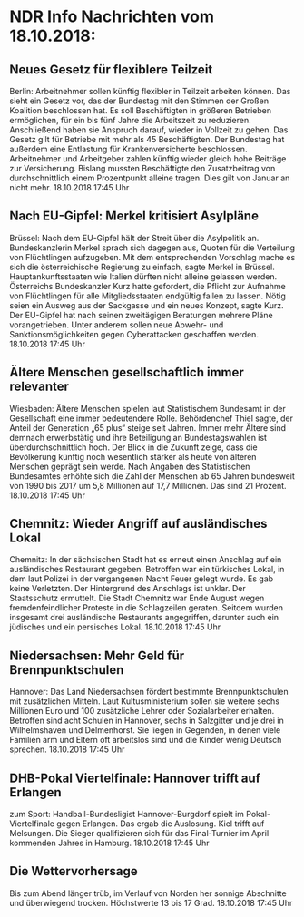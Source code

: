 # NDR Info Nachrichten vom 18.10.2018:


## Neues Gesetz für flexiblere Teilzeit
Berlin: Arbeitnehmer sollen künftig flexibler in Teilzeit arbeiten können. Das sieht ein Gesetz vor, das der Bundestag mit den Stimmen der Großen Koalition beschlossen hat. Es soll Beschäftigten in größeren Betrieben ermöglichen, für ein bis fünf Jahre die Arbeitszeit zu reduzieren. Anschließend haben sie Anspruch darauf, wieder in Vollzeit zu gehen. Das Gesetz gilt für Betriebe mit mehr als 45 Beschäftigten. Der Bundestag hat außerdem eine Entlastung für Krankenversicherte beschlossen. Arbeitnehmer und Arbeitgeber zahlen künftig wieder gleich hohe Beiträge zur Versicherung. Bislang mussten Beschäftigte den Zusatzbeitrag von durchschnittlich einem Prozentpunkt alleine tragen. Dies gilt von Januar an nicht mehr. 18.10.2018 17:45 Uhr 

## Nach EU-Gipfel: Merkel kritisiert Asylpläne
Brüssel: Nach dem EU-Gipfel hält der Streit über die Asylpolitik an. Bundeskanzlerin Merkel sprach sich dagegen aus, Quoten für die Verteilung von Flüchtlingen aufzugeben. Mit dem entsprechenden Vorschlag mache es sich die österreichische Regierung zu einfach, sagte Merkel in Brüssel. Hauptankunftsstaaten wie Italien dürften nicht alleine gelassen werden. Österreichs Bundeskanzler Kurz hatte gefordert, die Pflicht zur Aufnahme von Flüchtlingen für alle Mitgliedsstaaten endgültig fallen zu lassen. Nötig seien ein Ausweg aus der Sackgasse und ein neues Konzept, sagte Kurz. Der EU-Gipfel hat nach seinen zweitägigen Beratungen mehrere Pläne vorangetrieben. Unter anderem sollen neue Abwehr- und Sanktionsmöglichkeiten gegen Cyberattacken geschaffen werden. 18.10.2018 17:45 Uhr 

## Ältere Menschen gesellschaftlich immer relevanter
Wiesbaden: 	Ältere Menschen spielen laut Statistischem Bundesamt in der Gesellschaft eine immer bedeutendere Rolle. Behördenchef Thiel sagte, der Anteil der Generation „65 plus“ steige seit Jahren. Immer mehr Ältere sind demnach erwerbstätig und ihre Beteiligung an Bundestagswahlen ist überdurchschnittlich hoch. Der Blick in die Zukunft zeige, dass die Bevölkerung künftig noch wesentlich stärker als heute von älteren Menschen geprägt sein werde. Nach Angaben des Statistischen Bundesamtes erhöhte sich die Zahl der Menschen ab 65 Jahren bundesweit von 1990 bis 2017 um 5,8 Millionen auf 17,7 Millionen. Das sind 21 Prozent. 18.10.2018 17:45 Uhr 

## Chemnitz: Wieder Angriff auf ausländisches Lokal
Chemnitz: In der sächsischen Stadt hat es erneut einen Anschlag auf ein ausländisches Restaurant gegeben. Betroffen war ein türkisches Lokal, in dem laut Polizei in der vergangenen Nacht Feuer gelegt wurde. Es gab keine Verletzten. Der Hintergrund des Anschlags ist unklar. Der Staatsschutz ermuttelt. Die Stadt Chemnitz war Ende August wegen fremdenfeindlicher Proteste in die Schlagzeilen geraten. Seitdem wurden insgesamt drei ausländische Restaurants angegriffen, darunter auch ein jüdisches und ein persisches Lokal. 18.10.2018 17:45 Uhr 

## Niedersachsen: Mehr Geld für Brennpunktschulen
Hannover:	Das Land Niedersachsen fördert bestimmte Brennpunktschulen mit zusätzlichen Mitteln. Laut Kultusministerium sollen sie weitere sechs Millionen Euro und 100 zusätzliche Lehrer oder Sozialarbeiter erhalten. Betroffen sind acht Schulen in Hannover, sechs in Salzgitter und je drei in Wilhelmshaven und Delmenhorst. Sie liegen in Gegenden, in denen viele Familien arm und Eltern oft arbeitslos sind und die Kinder wenig Deutsch sprechen. 18.10.2018 17:45 Uhr 

## DHB-Pokal Viertelfinale: Hannover trifft auf Erlangen
zum Sport: Handball-Bundesligist Hannover-Burgdorf spielt im Pokal-Viertelfinale gegen Erlangen. Das ergab die Auslosung. Kiel trifft auf Melsungen. Die Sieger qualifizieren sich für das Final-Turnier im April kommenden Jahres in Hamburg. 18.10.2018 17:45 Uhr 

## Die Wettervorhersage
Bis zum Abend länger trüb, im Verlauf von Norden her sonnige Abschnitte und überwiegend trocken. Höchstwerte 13 bis 17 Grad. 18.10.2018 17:45 Uhr 
